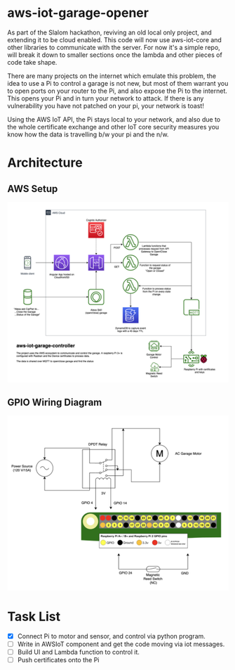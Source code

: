 # aws-iot-garage-opener

As part of the Slalom hackathon, reviving an old local only project, and extending it to be cloud enabled. This code will now use aws-iot-core and other libraries to communicate with the server. For now it's a simple repo, will break it down to smaller sections once the lambda and other pieces of code take shape.

There are many projects on the internet which emulate this problem, the idea to use a Pi to control a garage is not new, but most of them warrant you to open ports on your router to the Pi, and also expose the Pi to the internet. This opens your Pi and in turn your network to attack. If there is any vulnerability you have not patched on your pi, your network is toast!

Using the AWS IoT API, the Pi stays local to your network, and also due to the whole certificate exchange and other IoT core security measures you know how the data is travelling b/w your pi and the n/w.   

# Architecture

## AWS Setup

![Alt text](IotHackathonFlow.png?raw=true "AWS Ecosystem")

## GPIO Wiring Diagram

![Alt text](motor-pi-wiring-diagram.png?raw=true "Motor-Relay-Pi Wiring Diagram")

# Task List

 - [X] Connect Pi to motor and sensor, and control via python program.
 - [ ] Write in AWSIoT component and get the code moving via iot messages.
 - [ ] Build UI and Lambda function to control it.
 - [ ] Push certificates onto the Pi   
